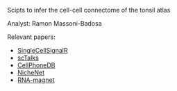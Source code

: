 Scipts to infer the cell-cell connectome of the tonsil atlas 

Analyst: Ramon Massoni-Badosa 

Relevant papers:

* [SingleCellSignalR](https://academic.oup.com/nar/article/48/10/e55/5810485)
* [scTalks](https://elifesciences.org/articles/43882)
* [CellPhoneDB](https://www.nature.com/articles/s41596-020-0292-x)
* [NicheNet](https://www.nature.com/articles/s41592-019-0667-5)
* [RNA-magnet](https://www.nature.com/articles/s41556-019-0439-6#Sec10)
